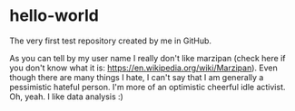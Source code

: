 # hello-world
The very first test repository created by me in GitHub.

As you can tell by my user name I really don't like marzipan (check here if you don't know what it is: https://en.wikipedia.org/wiki/Marzipan).
Even though there are many things I hate, I can't say that I am generally a pessimistic hateful person. I'm more of an optimistic cheerful idle activist.
Oh, yeah. I like data analysis :)
